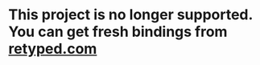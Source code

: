 # This project is no longer supported. You can get fresh bindings from [retyped.com](https://retyped.com/?q=eventemitter3#search)
